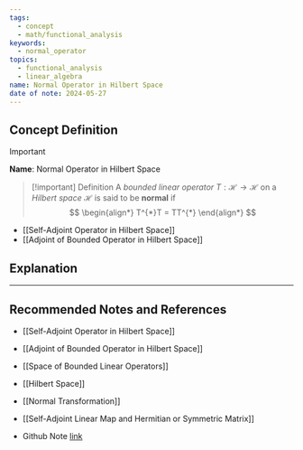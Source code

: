 ```yaml
---
tags:
  - concept
  - math/functional_analysis
keywords:
  - normal_operator
topics:
  - functional_analysis
  - linear_algebra
name: Normal Operator in Hilbert Space
date of note: 2024-05-27
---
```


## Concept Definition

>[!important]
>**Name**: Normal Operator in Hilbert Space

>[!important] Definition
>A *bounded linear operator* $T: \mathcal{H} \rightarrow \mathcal{H}$ on a *Hilbert space* $\mathcal{H}$ is said to be **normal**  if
>$$
> \begin{align*}
> T^{*}T = TT^{*} 
> \end{align*}
>$$ 

- [[Self-Adjoint Operator in Hilbert Space]]
- [[Adjoint of Bounded Operator in Hilbert Space]]

## Explanation








-----------
##  Recommended Notes and References


- [[Self-Adjoint Operator in Hilbert Space]]
- [[Adjoint of Bounded Operator in Hilbert Space]]
- [[Space of Bounded Linear Operators]]
- [[Hilbert Space]]


- [[Normal Transformation]]
- [[Self-Adjoint Linear Map and Hermitian or Symmetric Matrix]]



- Github Note [link](https://github.com/TianpeiLuke/SelfStudyNotes/tree/master/self-study/probability_and_measure_theory)